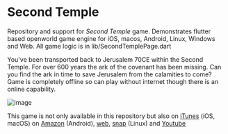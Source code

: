 # Second Temple

Repository and support for *Second Temple* game. Demonstrates flutter based openworld game engine for iOS, macos, Android, Linux, Windows and Web. All game logic is in lib/SecondTemplePage.dart

You've been transported back to Jerusalem 70CE within the Second Temple. For over 600 years the ark of the covenant has been missing. Can you find the ark in time to save Jerusalem from the calamities to come? Game is completely offline so can play without internet though there is an online capability.

![image](https://github.com/user-attachments/assets/5e43c5b4-b02d-4467-a649-c5f431d095d8)

This game is not only available in this repository but also on <a href="https://apps.apple.com/us/app/ark-uncovered/id6593662011">iTunes</a> (iOS, macOS) on  <a href="https://www.amazon.com/gp/mas/dl/android?p=com.forthtemple.secondtemple">Amazon</a> (Android), <a href='https://chatgpt.forthtemple.com/secondtemple/'>web</a>, <a href="https://snapcraft.io/secondtemple">snap</a> (Linux) and <a href='https://www.youtube.com/watch?v=v63XYmFEgj8'>Youtube</a>

